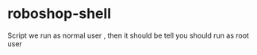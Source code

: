 # roboshop-shell

Script we run as normal user , then it should be tell you should run as root user 
